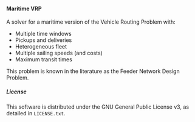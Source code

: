 #### Maritime VRP

A solver for a maritime version of the Vehicle Routing Problem  with:

* Multiple time windows
* Pickups and deliveries
* Heterogeneous fleet
* Multiple sailing speeds (and costs)
* Maximum transit times

This problem is known in the literature as the Feeder Network Design Problem.

##### License

This software is distributed under the GNU General Public License v3, as detailed in `LICENSE.txt`.